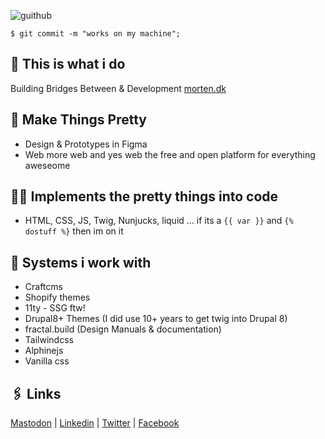 ![guithub](https://user-images.githubusercontent.com/65756/120645655-f3c7a880-c478-11eb-928b-efbefeb9f383.jpg)

```
$ git commit -m "works on my machine";
```

## 👋 This is what i do
Building Bridges Between & Development
[morten.dk](https://morten.dk)

## 🎨 Make Things Pretty 
- Design & Prototypes in Figma
- Web more web and yes web the free and open platform for everything aweseome

## 👷‍♂️ Implements the pretty things into code
- HTML, CSS, JS, Twig, Nunjucks, liquid ...  if its a `{{ var }}` and `{% dostuff %}` then im on it

## 🤖 Systems i work with
- Craftcms
- Shopify themes
- 11ty - SSG ftw!
- Drupal8+ Themes (I did use 10+ years to get twig into Drupal 8)
- fractal.build (Design Manuals & documentation)
- Tailwindcss 
- Alphinejs 
- Vanilla css

## 🖇️ Links
<a rel="nofollow me" href="https://mastodon.social/@mortendk">Mastodon</a> |
[Linkedin](https://www.linkedin.com/in/mortendk/) |
[Twitter](https://twitter.com/mortendk) |
[Facebook](https://www.facebook.com/mortendk)


<link rel="webmention" href="https://webmention.io/morten.dk/webmention" />
<link rel="pingback" href="https://webmention.io/morten.dk/xmlrpc" />


